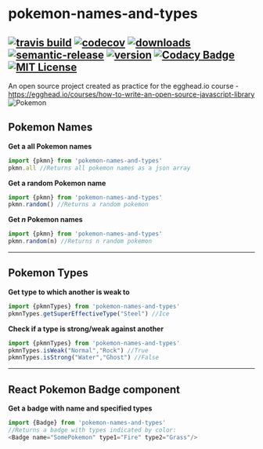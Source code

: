 # pokemon-names-and-types
[![travis build](https://img.shields.io/travis/SahajR/pokemon-names-and-types.svg?style=flat-square)](https://travis-ci.org/SahajR/pokemon-names-and-types)
[![codecov](https://codecov.io/gh/SahajR/pokemon-names-and-types/branch/master/graph/badge.svg?style=flat-square)](https://codecov.io/gh/SahajR/pokemon-names-and-types)
[![downloads](https://img.shields.io/npm/dm/pokemon-names-and-types.svg?style=flat-square)](http://npm-stat.com/charts.html?package=pokemon-names-and-types&from=2016-10-06)
[![semantic-release](https://img.shields.io/badge/%20%20%F0%9F%93%A6%F0%9F%9A%80-semantic--release-e10079.svg?style=flat-square)](https://github.com/semantic-release/semantic-release)
[![version](https://img.shields.io/npm/v/pokemon-names-and-types.svg?style=flat-square)](http://npm.im/pokemon-names-and-types)
[![Codacy Badge](https://api.codacy.com/project/badge/Grade/500ebaa93ed7411c8be080a0f170e099)](https://www.codacy.com/app/SahajR/pokemon-names-and-types?utm_source=github.com&amp;utm_medium=referral&amp;utm_content=SahajR/pokemon-names-and-types&amp;utm_campaign=Badge_Grade)
[![MIT License](https://img.shields.io/npm/l/pokemon-names-and-types.svg?style=flat-square)](http://opensource.org/licenses/MIT)
--
An open source project created as practice for the egghead.io course - https://egghead.io/courses/how-to-write-an-open-source-javascript-library
![Pokemon](https://srstatic.nyc3.digitaloceanspaces.com/pkmn.png)
## Pokemon Names ##
**Get a all Pokemon names**
```javascript
import {pkmn} from 'pokemon-names-and-types'
pkmn.all //Returns all pokemon names as a json array
```
**Get a random Pokemon name**
```javascript
import {pkmn} from 'pokemon-names-and-types'
pkmn.random() //Returns a random pokemon
```
**Get  *n* Pokemon names**
```javascript
import {pkmn} from 'pokemon-names-and-types'
pkmn.random(n) //Returns n random pokemon
```
----------
## Pokemon Types ##
**Get type to which another is weak to**
```javascript
import {pkmnTypes} from 'pokemon-names-and-types'
pkmnTypes.getSuperEffectiveType("Steel") //Ice
```
**Check if a type is strong/weak against another**
```javascript
import {pkmnTypes} from 'pokemon-names-and-types'
pkmnTypes.isWeak("Normal","Rock") //True
pkmnTypes.isStrong("Water","Ghost") //False
```
---
## React Pokemon Badge component ##
**Get a badge with name and specified types**
```javascript
import {Badge} from 'pokemon-names-and-types' 
//Returns a badge with types indicated by color:
<Badge name="SomePokemon" type1="Fire" type2="Grass"/>
```
